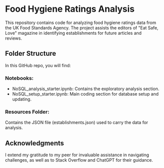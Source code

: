 # Food Hygiene Ratings Analysis
This repository contains code for analyzing food hygiene ratings data from the UK Food Standards Agency. The project assists the editors of "Eat Safe, Love" magazine in identifying establishments for future articles and reviews.

## Folder Structure
In this GitHub repo, you will find:

### Notebooks:

- NoSQL_analysis_starter.ipynb: Contains the exploratory analysis section.
- NoSQL_setup_starter.ipynb: Main coding section for database setup and updating.

### Resources Folder:
Contains the JSON file (establishments.json) used to carry the data for analysis.


## Acknowledgments
I extend my gratitude to my peer for invaluable assistance in navigating challenges, as well as to Stack Overflow and ChatGPT for their guidance.
